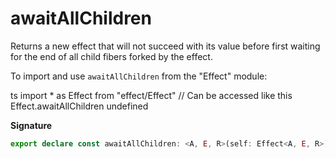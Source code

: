 # awaitAllChildren

Returns a new effect that will not succeed with its value before first
waiting for the end of all child fibers forked by the effect.

To import and use `awaitAllChildren` from the "Effect" module:

ts
import \* as Effect from "effect/Effect"
// Can be accessed like this
Effect.awaitAllChildren
undefined

**Signature**

```ts
export declare const awaitAllChildren: <A, E, R>(self: Effect<A, E, R>) => Effect<A, E, R>
```
